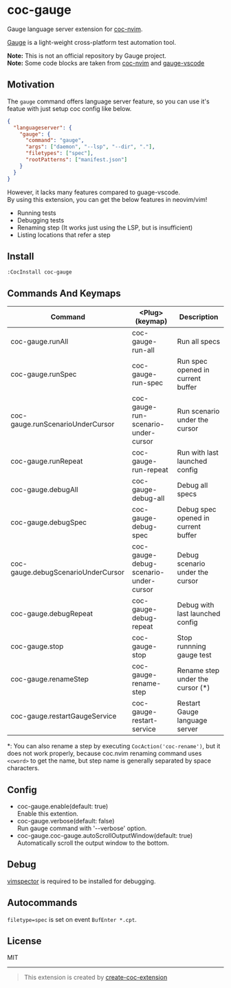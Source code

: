 # coc-gauge

Gauge language server extension for [coc-nvim](https://github.com/neoclide/coc.nvim).

[Gauge](https://gauge.org/) is a light-weight cross-platform test automation tool.

**Note:** This is not an official repository by Gauge project.  
**Note:** Some code blocks are taken from [coc-nvim](https://github.com/neoclide/coc.nvim) and [gauge-vscode](https://github.com/getgauge/gauge-vscode)


## Motivation

The `gauge` command offers language server feature, so you can use it's featue with just setup coc config like below.

```json
{
  "languageserver": {
    "gauge": {
      "command": "gauge",
      "args": ["daemon", "--lsp", "--dir", "."],
      "filetypes": ["spec"],
      "rootPatterns": ["manifest.json"]
    }
  }
}
```

However, it lacks many features compared to guage-vscode.  
By using this extension, you can get the below features in neovim/vim!

- Running tests
- Debugging tests
- Renaming step (It works just using the LSP, but is insufficient)
- Listing locations that refer a step

## Install

`:CocInstall coc-gauge`

## Commands And Keymaps

| Command                            | \<Plug\>(keymap)                      | Description                         |
|------------------------------------|---------------------------------------|-------------------------------------|
| coc-gauge.runAll                   | coc-gauge-run-all                     | Run all specs                       |
| coc-gauge.runSpec                  | coc-gauge-run-spec                    | Run spec opened in current buffer   |
| coc-gauge.runScenarioUnderCursor   | coc-gauge-run-scenario-under-cursor   | Run scenario under the cursor       |
| coc-gauge.runRepeat                | coc-gauge-run-repeat                  | Run with last launched config       |
| coc-gauge.debugAll                 | coc-gauge-debug-all                   | Debug all specs                     |
| coc-gauge.debugSpec                | coc-gauge-debug-spec                  | Debug spec opened in current buffer |
| coc-gauge.debugScenarioUnderCursor | coc-gauge-debug-scenario-under-cursor | Debug scenario under the cursor     |
| coc-gauge.debugRepeat              | coc-gauge-debug-repeat                | Debug with last launched config     |
| coc-gauge.stop                     | coc-gauge-stop                        | Stop runnning gauge test            |
| coc-gauge.renameStep               | coc-gauge-rename-step                 | Rename step under the cursor (\*)    |
| coc-gauge.restartGaugeService      | coc-gauge-restart-service             | Restart Gauge language server       |


*: You can also rename a step by executing `CocAction('coc-rename')`, but it does
not work properly, because coc.nvim renaming command uses `<cword>` to get the
name, but step name is generally separated by space characters.

## Config

- coc-gauge.enable(default: true)  
  Enable this extention.
- coc-gauge.verbose(default: false)  
  Run gauge command with '--verbose' option.
- coc-gauge.coc-gauge.autoScrollOutputWindow(default: true)  
  Automatically scroll the output window to the bottom.

## Debug

[vimspector](https://github.com/puremourning/vimspector) is required to be installed for debugging.

## Autocommands

`filetype=spec` is set on event `BufEnter *.cpt`.

## License

MIT

---

> This extension is created by [create-coc-extension](https://github.com/fannheyward/create-coc-extension)
